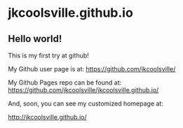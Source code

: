 jkcoolsville.github.io
====================

## Hello world!

This is my first try at github!

My Github user page is at: 
https://github.com/jkcoolsville/

My Github Pages repo can be found at:  
https://github.com/jkcoolsville/jkcoolsville.github.io/

And, soon, you can see my customized homepage at:

http://jkcoolsville.github.io/
